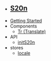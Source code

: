 * ## [S20n](/)
* [Getting Started](getting-started)
* Components
  * [Tr (Translate)](components/Tr)
* API
  * [initS20n](api/initS20n)
* stores
  * [locale](stores/locale)
